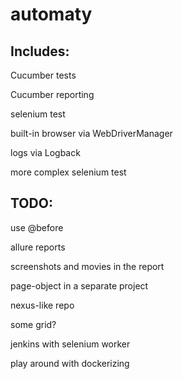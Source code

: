# automaty
## Includes:

Cucumber tests

Cucumber reporting

selenium test

built-in browser via WebDriverManager

logs via Logback

more complex selenium test


## TODO:

use @before

allure reports

screenshots and movies in the report

page-object in a separate project

nexus-like repo

some grid?

jenkins with selenium worker

play around with dockerizing
